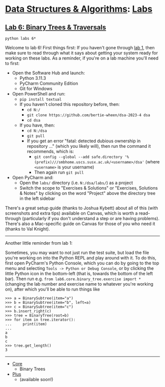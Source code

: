 # [Data Structures & Algorithms](https://github.com/bertie-wheen/dsa-2023-4/blob/trunk/README.md): [Labs](https://github.com/bertie-wheen/dsa-2023-4/blob/trunk/labs/README.md)

## [Lab 6: Binary Trees & Traversals](https://github.com/bertie-wheen/dsa-2023-4/blob/trunk/labs/lab6/README.md)
```shell
python labs 6*
```

Welcome to lab 6! First things first: If you haven't gone through
[lab 1](https://github.com/bertie-wheen/dsa-2023-4/blob/trunk/labs/lab1/README.md), then make sure to read through
what it says about getting your system ready for working on these labs. As a reminder, if you're on a lab machine you'll
need to first:
- Open the Software Hub and launch:
  - Python 3.11.3
  - PyCharm Community Edition
  - Git for Windows
- Open PowerShell and run:
  - `pip install textual`
  - If you haven't cloned this repository before, then:
    - `cd N:/`
    - `git clone https://github.com/bertie-wheen/dsa-2023-4 dsa`
    - `cd dsa`
  - If you have, then:
    - `cd N:/dsa`
    - `git pull`
    - If you get an error "fatal: detected dubious ownership in repository ..." (which you likely will),
      then run the command it recommends, which is:
      - `git config --global --add safe.directory '%(prefix)///smbhome.uscs.susx.ac.uk/<username>/dsa'`
        (where `<username>` is your username)
      - Then again run `git pull`
- Open PyCharm and:
  - Open the `labs/` directory (i.e. `N:/dsa/labs/`) as a project
  - Switch the scope to "Exercises & Solutions" or "Exercises, Solutions & Notes" by clicking on the word "Project"
    above the directory tree in the left sidebar

There's a great setup guide (thanks to Joshua Kybett) about all of this (with screenshots and extra tips) available on
Canvas, which is worth a read-through (particularly if you don't understand a step or are having problems). There's
also a Mac-specific guide on Canvas for those of you who need it (thanks to Val Knight).

---

Another little reminder from lab 1:

Sometimes, you may want to not just run the test suite, but load the file you're working on into the Python REPL and
play around with it. To do this, first open PyCharm's Python Console, which you can do by going to the top menu and
selecting `Tools -> Python or Debug Console`, or by clicking the little Python icon in the bottom-left (that is, towards
the bottom of the left bar). Then run e.g. `from lab6.core.binary_tree.exercise import *` (changing the lab number
and exercise name to whatever you're working on), after which you'll be able to run things like
```pycon
>>> a = BinarySubtree(item="a")
>>> b = BinarySubtree(item="b", left=a)
>>> c = BinarySubtree(item="c")
>>> b.insert_right(c)
>>> tree = BinaryTree(root=b)
>>> for item in tree.iterator():
...     print(item)
...
a
b
c
>>> tree.get_length()
3
```

---

- [Core](https://github.com/bertie-wheen/dsa-2023-4/blob/trunk/labs/lab6/core/README.md)
  - Binary Trees
- [Plus](https://github.com/bertie-wheen/dsa-2023-4/blob/trunk/labs/lab6/plus/README.md)
  - (available soon!)

